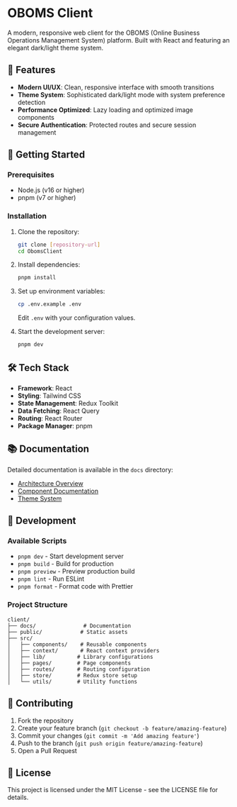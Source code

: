 # OBOMS Client

A modern, responsive web client for the OBOMS (Online Business Operations Management System) platform. Built with React and featuring an elegant dark/light theme system.

## 🌟 Features

- **Modern UI/UX**: Clean, responsive interface with smooth transitions
- **Theme System**: Sophisticated dark/light mode with system preference detection
- **Performance Optimized**: Lazy loading and optimized image components
- **Secure Authentication**: Protected routes and secure session management

## 🚀 Getting Started

### Prerequisites

- Node.js (v16 or higher)
- pnpm (v7 or higher)

### Installation

1. Clone the repository:
   ```bash
   git clone [repository-url]
   cd ObomsClient
   ```

2. Install dependencies:
   ```bash
   pnpm install
   ```

3. Set up environment variables:
   ```bash
   cp .env.example .env
   ```
   Edit `.env` with your configuration values.

4. Start the development server:
   ```bash
   pnpm dev
   ```

## 🛠️ Tech Stack

- **Framework**: React
- **Styling**: Tailwind CSS
- **State Management**: Redux Toolkit
- **Data Fetching**: React Query
- **Routing**: React Router
- **Package Manager**: pnpm

## 📚 Documentation

Detailed documentation is available in the `docs` directory:

- [Architecture Overview](docs/ARCHITECTURE.md)
- [Component Documentation](docs/COMPONENTS.md)
- [Theme System](docs/THEMING.md)

## 🔧 Development

### Available Scripts

- `pnpm dev` - Start development server
- `pnpm build` - Build for production
- `pnpm preview` - Preview production build
- `pnpm lint` - Run ESLint
- `pnpm format` - Format code with Prettier

### Project Structure

```
client/
├── docs/               # Documentation
├── public/            # Static assets
├── src/
│   ├── components/    # Reusable components
│   ├── context/       # React context providers
│   ├── lib/          # Library configurations
│   ├── pages/        # Page components
│   ├── routes/       # Routing configuration
│   ├── store/        # Redux store setup
│   └── utils/        # Utility functions
```

## 🤝 Contributing

1. Fork the repository
2. Create your feature branch (`git checkout -b feature/amazing-feature`)
3. Commit your changes (`git commit -m 'Add amazing feature'`)
4. Push to the branch (`git push origin feature/amazing-feature`)
5. Open a Pull Request

## 📄 License

This project is licensed under the MIT License - see the LICENSE file for details.
